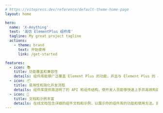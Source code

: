 ```yaml
---
# https://vitepress.dev/reference/default-theme-home-page
layout: home

hero:
  name: 'X-Anything'
  text: '高仿 ElementPlus 组件库'
  tagline: My great project tagline
  actions:
    - theme: brand
      text: 开始使用
      link: /get-started

features:
  - icon: 📚
    title: 功能覆盖和兼容性
    details: 组件库能够广泛覆盖 Element Plus 的功能，并且与 Element Plus 的 API 兼容。可以作为 Element Plus 的替代品，提供相同的功能和使用体验，方便用户迁移和使用。
  - icon: 📦
    title: 易用性和简化开发流程
    details: 组件库提供简洁明了的 API 和组件结构，使开发人员能够快速上手并高效构建界面，减少开发时间和工作量。部分组件兼容多种开发范式。
  - icon: 🌹
    title: 文档和示例丰富
    details: 在线文档包含详细的组件文档和示例，以展示你的组件库的功能和使用方法。提供清晰的示例代码、演示和解释，帮助用户理解每个组件的用途、属性和事件，并能够快速集成到他们的项目中。
---
```

